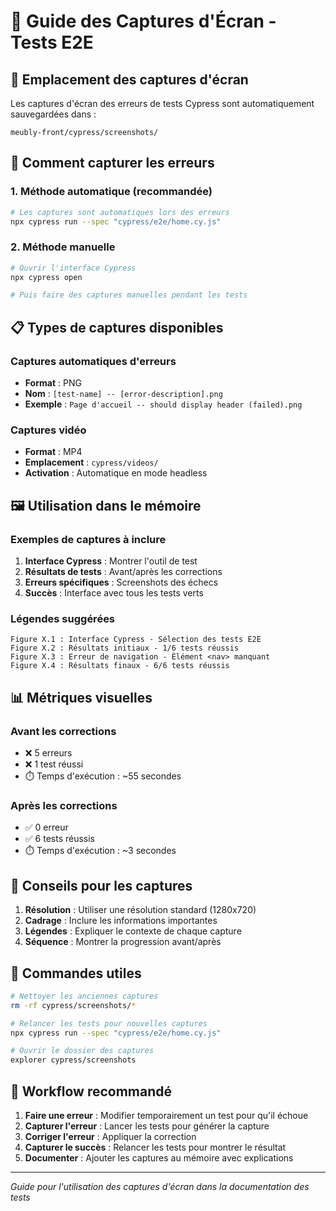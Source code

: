 # 📸 Guide des Captures d'Écran - Tests E2E

## 📁 Emplacement des captures d'écran

Les captures d'écran des erreurs de tests Cypress sont automatiquement sauvegardées dans :
```
meubly-front/cypress/screenshots/
```

## 🎯 Comment capturer les erreurs

### **1. Méthode automatique (recommandée)**
```bash
# Les captures sont automatiques lors des erreurs
npx cypress run --spec "cypress/e2e/home.cy.js"
```

### **2. Méthode manuelle**
```bash
# Ouvrir l'interface Cypress
npx cypress open

# Puis faire des captures manuelles pendant les tests
```

## 📋 Types de captures disponibles

### **Captures automatiques d'erreurs**
- **Format** : PNG
- **Nom** : `[test-name] -- [error-description].png`
- **Exemple** : `Page d'accueil -- should display header (failed).png`

### **Captures vidéo**
- **Format** : MP4
- **Emplacement** : `cypress/videos/`
- **Activation** : Automatique en mode headless

## 🖼️ Utilisation dans le mémoire

### **Exemples de captures à inclure**

1. **Interface Cypress** : Montrer l'outil de test
2. **Résultats de tests** : Avant/après les corrections
3. **Erreurs spécifiques** : Screenshots des échecs
4. **Succès** : Interface avec tous les tests verts

### **Légendes suggérées**

```
Figure X.1 : Interface Cypress - Sélection des tests E2E
Figure X.2 : Résultats initiaux - 1/6 tests réussis
Figure X.3 : Erreur de navigation - Élément <nav> manquant
Figure X.4 : Résultats finaux - 6/6 tests réussis
```

## 📊 Métriques visuelles

### **Avant les corrections**
- ❌ 5 erreurs
- ❌ 1 test réussi
- ⏱️ Temps d'exécution : ~55 secondes

### **Après les corrections**
- ✅ 0 erreur
- ✅ 6 tests réussis
- ⏱️ Temps d'exécution : ~3 secondes

## 🎨 Conseils pour les captures

1. **Résolution** : Utiliser une résolution standard (1280x720)
2. **Cadrage** : Inclure les informations importantes
3. **Légendes** : Expliquer le contexte de chaque capture
4. **Séquence** : Montrer la progression avant/après

## 📝 Commandes utiles

```bash
# Nettoyer les anciennes captures
rm -rf cypress/screenshots/*

# Relancer les tests pour nouvelles captures
npx cypress run --spec "cypress/e2e/home.cy.js"

# Ouvrir le dossier des captures
explorer cypress/screenshots
```

## 🔄 Workflow recommandé

1. **Faire une erreur** : Modifier temporairement un test pour qu'il échoue
2. **Capturer l'erreur** : Lancer les tests pour générer la capture
3. **Corriger l'erreur** : Appliquer la correction
4. **Capturer le succès** : Relancer les tests pour montrer le résultat
5. **Documenter** : Ajouter les captures au mémoire avec explications

---

*Guide pour l'utilisation des captures d'écran dans la documentation des tests*
